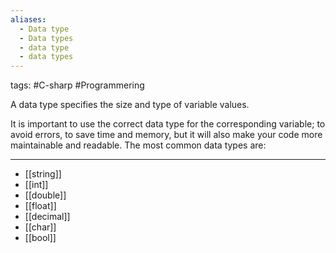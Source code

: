 ```yaml
---
aliases:
  - Data type
  - Data types
  - data type
  - data types
---
```

tags: #C-sharp #Programmering 

A data type specifies the size and type of variable values.

It is important to use the correct data type for the corresponding variable; to avoid errors, to save time and memory, but it will also make your code more maintainable and readable. The most common data types are:

---

- [[string]]
- [[int]]
- [[double]] 
- [[float]] 
- [[decimal]]
- [[char]]
- [[bool]]
